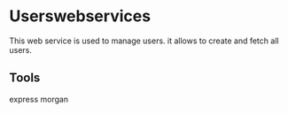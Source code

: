 # Userswebservices

This web service is used to manage users. it allows to create and fetch all users.

## Tools
express
morgan